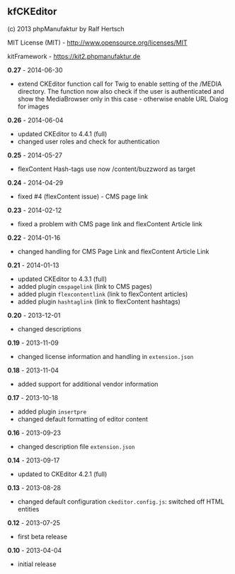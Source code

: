 ## kfCKEditor

(c) 2013 phpManufaktur by Ralf Hertsch

MIT License (MIT) - <http://www.opensource.org/licenses/MIT>

kitFramework - <https://kit2.phpmanufaktur.de>

**0.27** - 2014-06-30

* extend CKEditor function call for Twig to enable setting of the /MEDIA directory. The function now also check if the user is authenticated and show the MediaBrowser only in this case - otherwise enable URL Dialog for images

**0.26** - 2014-06-04

* updated CKEditor to 4.4.1 (full)
* changed user roles and check for authentication

**0.25** - 2014-05-27

* flexContent Hash-tags use now /content/buzzword as target 

**0.24** - 2014-04-29

* fixed #4 (flexContent issue) - CMS page link

**0.23** - 2014-02-12

* fixed a problem with CMS page link and flexContent Article link

**0.22** - 2014-01-16

* changed handling for CMS Page Link and flexContent Article Link

**0.21** - 2014-01-13

* updated CKEditor to 4.3.1 (full)
* added plugin `cmspagelink` (link to CMS pages)
* added plugin `flexcontentlink` (link to flexContent articles)
* added plugin `hashtaglink` (link to flexContent hashtags) 

**0.20** - 2013-12-01

* changed descriptions

**0.19** - 2013-11-09

* changed license information and handling in `extension.json`

**0.18** - 2013-11-04

* added support for additional vendor information

**0.17** - 2013-10-18

* added plugin `insertpre`
* changed default formatting of editor content

**0.16** - 2013-09-23

* changed description file `extension.json`

**0.14** - 2013-09-17

* updated to CKEditor 4.2.1 (full)

**0.13** - 2013-08-28

* changed default configuration `ckeditor.config.js`: switched off HTML entities  

**0.12** - 2013-07-25 

* first beta release

**0.10** - 2013-04-04

* initial release